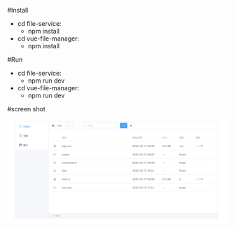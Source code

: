 #Install
- cd file-service:
    - npm install
- cd vue-file-manager:
    - npm install

#Run
- cd file-service:
    - npm run dev
- cd vue-file-manager:
    - npm run dev


#screen shot

![Screenshot](./screenshot.png)
